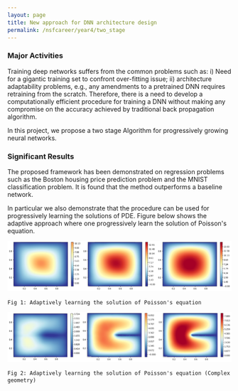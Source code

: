 ```yaml
---
layout: page
title: New approach for DNN architecture design
permalink: /nsfcareer/year4/two_stage
---
```



### Major Activities 
 Training deep networks suffers from the common problems such as:  i) Need for a gigantic training set to confront over-fitting issue; ii) architecture adaptability problems, e.g., any amendments to a pretrained DNN requires retraining from the scratch. Therefore, there is a need to develop a computationally efficient procedure for training a DNN without making any compromise on the accuracy achieved by traditional back propagation algorithm.

 In this project, we propose a two stage Algorithm for progressively growing neural networks.



### Significant Results
The proposed framework has been demonstrated on  regression problems such as the Boston housing price prediction problem and the MNIST classification problem. It is found that the method outperforms a baseline network.

In particular we also demonstrate that the procedure can be used for progressively learning the solutions of PDE. Figure below shows the adaptive approach where one progressively learn the solution of Poisson's equation. 

![image](/assets/figures/Krish/adaptation_1.png)

    Fig 1: Adaptively learning the solution of Poisson's equation

![image2](/assets/figures/Krish/Adaptation_3.png)

    Fig 2: Adaptively learning the solution of Poisson's equation (Complex geometry)